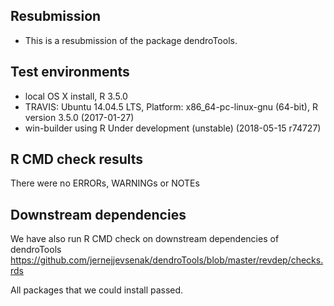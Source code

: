 ##  Resubmission
* This is a resubmission of the package dendroTools.

## Test environments
* local OS X install, R 3.5.0
* TRAVIS: Ubuntu 14.04.5 LTS, Platform: x86_64-pc-linux-gnu (64-bit), R version 3.5.0 (2017-01-27)
* win-builder using R Under development (unstable) (2018-05-15 r74727)

## R CMD check results
There were no ERRORs, WARNINGs or NOTEs

## Downstream dependencies
We have also run R CMD check on downstream dependencies of dendroTools
https://github.com/jernejjevsenak/dendroTools/blob/master/revdep/checks.rds

All packages that we could install passed. 
